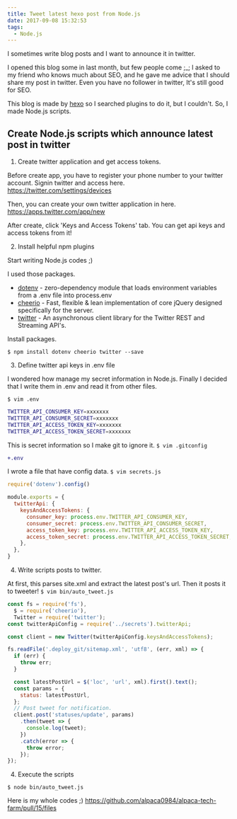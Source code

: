 ```yaml
---
title: Tweet latest hexo post from Node.js
date: 2017-09-08 15:32:53
tags:
  - Node.js
---
```


I sometimes write blog posts and I want to announce it in twitter.

I opened this blog some in last month, but few people come ;_;
I asked to my friend who knows much about SEO, and he gave me advice that I should share my post in twitter.
Even you have no follower in twitter, It's still good for SEO.

This blog is made by [hexo](https://hexo.io/) so I searched plugins to do it, but I couldn't.
So, I made Node.js scripts.

## Create Node.js scripts which announce latest post in twitter

1. Create twitter application and get access tokens.

Before create app, you have to register your phone number to your twitter account.
Signin twitter and access here.
https://twitter.com/settings/devices

Then, you can create your own twitter application in here.
https://apps.twitter.com/app/new

After create, click 'Keys and Access Tokens' tab.
You can get api keys and access tokens from it!

2. Install helpful npm plugins

Start writing Node.js codes ;)

I used those packages.
- [dotenv](https://www.npmjs.com/package/dotenv) - zero-dependency module that loads environment variables from a .env file into process.env
- [cheerio](https://www.npmjs.com/package/cheerio) - Fast, flexible & lean implementation of core jQuery designed specifically for the server.
- [twitter](https://www.npmjs.com/package/twitter) - An asynchronous client library for the Twitter REST and Streaming API's.

Install packages.
```console
$ npm install dotenv cheerio twitter --save
```

3. Define twitter api keys in .env file

I wondered how manage my secret information in Node.js.
Finally I decided that I write them in .env and read it from other files.

`$ vim .env`
```sh
TWITTER_API_CONSUMER_KEY=xxxxxxx
TWITTER_API_CONSUMER_SECRET=xxxxxxx
TWITTER_API_ACCESS_TOKEN_KEY=xxxxxxx
TWITTER_API_ACCESS_TOKEN_SECRET=xxxxxxx
```

This is secret information so I make git to ignore it.
`$ vim .gitconfig`
```diff
+.env
```

I wrote a file that have config data.
`$ vim secrets.js`
```js
require('dotenv').config()

module.exports = {
  twitterApi: {
    keysAndAccessTokens: {
      consumer_key: process.env.TWITTER_API_CONSUMER_KEY,
      consumer_secret: process.env.TWITTER_API_CONSUMER_SECRET,
      access_token_key: process.env.TWITTER_API_ACCESS_TOKEN_KEY,
      access_token_secret: process.env.TWITTER_API_ACCESS_TOKEN_SECRET,
    },
  },
}
```

4. Write scripts posts to twitter.

At first, this parses site.xml and extract the latest post's url.
Then it posts it to tweeter!
`$ vim bin/auto_tweet.js`
```js
const fs = require('fs'),
  $ = require('cheerio'),
  Twitter = require('twitter');
const twitterApiConfig = require('../secrets').twitterApi;

const client = new Twitter(twitterApiConfig.keysAndAccessTokens);

fs.readFile('.deploy_git/sitemap.xml', 'utf8', (err, xml) => {
  if (err) {
    throw err;
  }

  const latestPostUrl = $('loc', 'url', xml).first().text();
  const params = {
    status: latestPostUrl,
  };
  // Post tweet for notification.
  client.post('statuses/update', params)
    .then(tweet => {
      console.log(tweet);
    })
    .catch(error => {
      throw error;
    });
});
```

4. Execute the scripts

```console
$ node bin/auto_tweet.js
```

Here is my whole codes ;)
https://github.com/alpaca0984/alpaca-tech-farm/pull/15/files